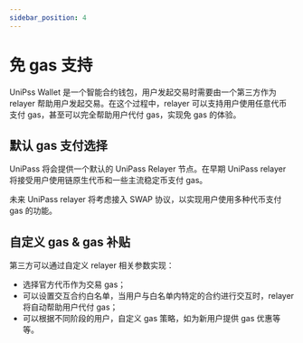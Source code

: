 ```yaml
---
sidebar_position: 4
---
```


# 免 gas 支持

UniPss Wallet 是一个智能合约钱包，用户发起交易时需要由一个第三方作为 relayer 帮助用户发起交易。在这个过程中，relayer 可以支持用户使用任意代币支付 gas，甚至可以完全帮助用户代付 gas，实现免 gas 的体验。

## 默认 gas 支付选择

UniPass 将会提供一个默认的 UniPass Relayer 节点。在早期 UniPass relayer 将接受用户使用链原生代币和一些主流稳定币支付 gas。

未来 UniPass relayer 将考虑接入 SWAP 协议，以实现用户使用多种代币支付 gas 的功能。

## 自定义 gas & gas 补贴

第三方可以通过自定义 relayer 相关参数实现：

- 选择官方代币作为交易 gas；
- 可以设置交互合约白名单，当用户与白名单内特定的合约进行交互时，relayer 将自动帮助用户代付 gas；
- 可以根据不同阶段的用户，自定义 gas 策略，如为新用户提供 gas 优惠等等。